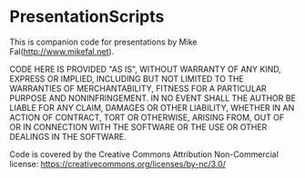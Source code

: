 # PresentationScripts
This is companion code for presentations by Mike Fal(http://www.mikefal.net). 

CODE HERE IS PROVIDED "AS IS", WITHOUT WARRANTY OF ANY KIND,
EXPRESS OR IMPLIED, INCLUDING BUT NOT LIMITED TO THE WARRANTIES OF
MERCHANTABILITY, FITNESS FOR A PARTICULAR PURPOSE AND NONINFRINGEMENT.
IN NO EVENT SHALL THE AUTHOR BE LIABLE FOR ANY CLAIM, DAMAGES OR
OTHER LIABILITY, WHETHER IN AN ACTION OF CONTRACT, TORT OR OTHERWISE,
ARISING FROM, OUT OF OR IN CONNECTION WITH THE SOFTWARE OR THE USE OR
OTHER DEALINGS IN THE SOFTWARE.

Code is covered by the Creative Commons Attribution Non-Commercial license: https://creativecommons.org/licenses/by-nc/3.0/

